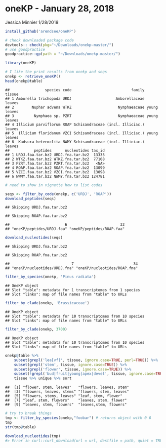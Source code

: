 oneKP - January 28, 2018
================
Jessica Minnier
1/28/2018

``` r
install_github('arendsee/oneKP')

# check downloaded package code
devtools:: check(pkg="~/Downloads/onekp-master/")
# use goodpractice
goodpractice::gp(path = "~/Downloads/onekp-master/")
```

``` r
library(oneKP)
```

``` r
# I like the print results from onekp and seqs
onekp <- retrieve_oneKP()
head(onekp@table)
```

    ##                species code                           family       tissue
    ## 1 Amborella trichopoda URDJ                    Amborellaceae       leaves
    ## 2        Nuphar advena WTKZ                     Nymphaeaceae young leaves
    ## 3         Nymphaea sp. PZRT                     Nymphaeaceae young leaves
    ## 4 Illicium parviflorum ROAP Schisandraceae (incl. Illiciac.)       leaves
    ## 5  Illicium floridanum VZCI Schisandraceae (incl. Illiciac.) young leaves
    ## 6  Kadsura heteroclita NWMY Schisandraceae (incl. Illiciac.)       leaves
    ##           peptides      nucleotides tax_id
    ## 1 URDJ.faa.tar.bz2 URDJ.fna.tar.bz2  13333
    ## 2 WTKZ.faa.tar.bz2 WTKZ.fna.tar.bz2  77108
    ## 3 PZRT.faa.tar.bz2 PZRT.fna.tar.bz2   <NA>
    ## 4 ROAP.faa.tar.bz2 ROAP.fna.tar.bz2  13099
    ## 5 VZCI.faa.tar.bz2 VZCI.fna.tar.bz2  13098
    ## 6 NWMY.faa.tar.bz2 NWMY.fna.tar.bz2 124781

``` r
# need to show in vignette how to list codes

seqs <- filter_by_code(onekp, c('URDJ', 'ROAP'))
download_peptides(seqs)
```

    ## Skipping URDJ.faa.tar.bz2

    ## Skipping ROAP.faa.tar.bz2

    ##                         6                        33 
    ## "oneKP/peptides/URDJ.faa" "oneKP/peptides/ROAP.faa"

``` r
download_nucleotides(seqs)
```

    ## Skipping URDJ.fna.tar.bz2

    ## Skipping ROAP.fna.tar.bz2

    ##                            7                           34 
    ## "oneKP/nucleotides/URDJ.fna" "oneKP/nucleotides/ROAP.fna"

``` r
filter_by_species(onekp, 'Pinus radiata')
```

    ## OneKP object
    ## Slot "table": metadata for 1 transcriptomes from 1 species
    ## Slot "links": map of file names from "table" to URLs

``` r
filter_by_clade(onekp, 'Brassicaceae')
```

    ## OneKP object
    ## Slot "table": metadata for 10 transcriptomes from 10 species
    ## Slot "links": map of file names from "table" to URLs

``` r
filter_by_clade(onekp, 3700)
```

    ## OneKP object
    ## Slot "table": metadata for 10 transcriptomes from 10 species
    ## Slot "links": map of file names from "table" to URLs

``` r
onekp@table %>%
    subset(grepl('lea[vf]', tissue, ignore.case=TRUE, perl=TRUE)) %>%
    subset(grepl('stem', tissue, ignore.case=TRUE)) %>%
    subset(grepl('flower', tissue, ignore.case=TRUE)) %>%
    subset(!grepl('bud|fruit|young|apex|devel', tissue, ignore.case=TRUE, perl=TRUE)) %$%
    tissue %>% unique %>% sort
```

    ##  [1] "flower, stem, leaves"   "flowers, leaves, stem" 
    ##  [3] "flowers, leaves, stems" "flowers, stem, leaves" 
    ##  [5] "flowers, stems, leaves" "leaf, stem, flower"    
    ##  [7] "leaf, stem, flowers"    "leaves, stem, flower"  
    ##  [9] "leaves, stem, flowers"  "leaves,stem, flowers"

``` r
# try to break things
tmp <- filter_by_species(onekp,"foobar") # returns object with 0 0
tmp
str(tmp@table)

download_nucleotides(tmp)
#> Error in curl::curl_download(url = url, destfile = path, quiet = TRUE) : Argument 'url' must be string.
```
